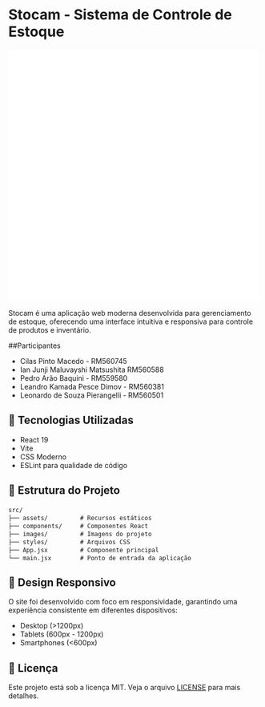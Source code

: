 # Stocam - Sistema de Controle de Estoque

![Stocam Logo](src/images/logo.png)

Stocam é uma aplicação web moderna desenvolvida para gerenciamento de estoque, oferecendo uma interface intuitiva e responsiva para controle de produtos e inventário.

##Participantes

- Cilas Pinto Macedo - RM560745
- Ian Junji Maluvayshi Matsushita RM560588
- Pedro Arão Baquini - RM559580
- Leandro Kamada Pesce Dimov - RM560381
- Leonardo de Souza Pierangelli - RM560501

## 🚀 Tecnologias Utilizadas

- React 19
- Vite
- CSS Moderno
- ESLint para qualidade de código

## 📁 Estrutura do Projeto

```
src/
├── assets/         # Recursos estáticos
├── components/     # Componentes React
├── images/         # Imagens do projeto
├── styles/         # Arquivos CSS
├── App.jsx         # Componente principal
└── main.jsx        # Ponto de entrada da aplicação
```

## 🎨 Design Responsivo

O site foi desenvolvido com foco em responsividade, garantindo uma experiência consistente em diferentes dispositivos:

- Desktop (>1200px)
- Tablets (600px - 1200px)
- Smartphones (<600px)

## 📝 Licença

Este projeto está sob a licença MIT. Veja o arquivo [LICENSE](LICENSE) para mais detalhes.


